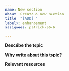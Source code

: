 ```yaml
---
name: New section
about: Create a new section
title: "[ADD] "
labels: enhancement
assignees: patrick-5546

---
```


**Describe the topic**


**Why write about this topic?**


**Relevant resources**
